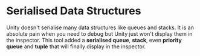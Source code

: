 # Serialised Data Structures
Unity doesn't serialise many data structures like queues and stacks. It is an absolute pain when you need to debug but Unity just won't display them in the inspector. This tool added a **serialised queue**, **stack**, even **priority queue** and **tuple** that will finally display in the inspector.
